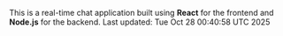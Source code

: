 This is a real-time chat application built using **React** for the frontend and **Node.js** for the backend.
Last updated: Tue Oct 28 00:40:58 UTC 2025
